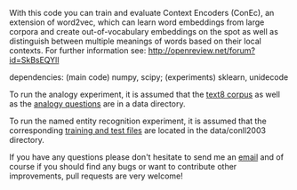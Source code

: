 With this code you can train and evaluate Context Encoders (ConEc), an extension of word2vec, which can learn word embeddings from large corpora and create out-of-vocabulary embeddings on the spot as well as distinguish between multiple meanings of words based on their local contexts. For further information see: http://openreview.net/forum?id=SkBsEQYll


dependencies: (main code) numpy, scipy; (experiments) sklearn, unidecode

To run the analogy experiment, it is assumed that the [text8 corpus](http://mattmahoney.net/dc/text8.zip) as well as the [analogy questions](https://code.google.com/archive/p/word2vec/) are in a data directory.

To run the named entity recognition experiment, it is assumed that the corresponding [training and test files](http://www.cnts.ua.ac.be/conll2003/ner/) are located in the data/conll2003 directory.


If you have any questions please don't hesitate to send me an [email](cod3licious@gmail.com) and of course if you should find any bugs or want to contribute other improvements, pull requests are very welcome!
